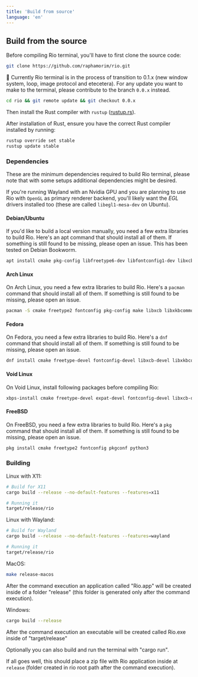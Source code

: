 ```yaml
---
title: 'Build from source'
language: 'en'
---
```


## Build from the source

Before compiling Rio terminal, you'll have to first clone the source code:

```sh
git clone https://github.com/raphamorim/rio.git
```

🚧 Currently Rio terminal is in the process of transition to 0.1.x (new window system, loop, image protocol and etecetera). For any update you want to make to the terminal, please contribute to the branch `0.0.x` instead.

```sh
cd rio && git remote update && git checkout 0.0.x
```

Then install the Rust compiler with `rustup` ([rustup.rs](https://rustup.rs/)).

After installation of Rust, ensure you have the correct Rust compiler installed by running:

```sh
rustup override set stable
rustup update stable
```

### Dependencies

These are the minimum dependencies required to build Rio terminal, please note that with some setups additional dependencies might be desired.

If you're running Wayland with an Nvidia GPU and you are planning to use Rio with `OpenGL` as primary renderer backend, you'll likely want the _EGL_ drivers installed too (these are called `libegl1-mesa-dev` on Ubuntu).

#### Debian/Ubuntu

If you'd like to build a local version manually, you need a few extra libraries to build Rio. Here's an apt command that should install all of them. If something is still found to be missing, please open an issue. This has been tested on Debian Bookworm.

```sh
apt install cmake pkg-config libfreetype6-dev libfontconfig1-dev libxcb-xfixes0-dev libxkbcommon-dev python3
```

#### Arch Linux

On Arch Linux, you need a few extra libraries to build Rio. Here's a `pacman` command that should install all of them. If something is still found to be missing, please open an issue.

```sh
pacman -S cmake freetype2 fontconfig pkg-config make libxcb libxkbcommon python
```

#### Fedora

On Fedora, you need a few extra libraries to build Rio. Here's a `dnf` command that should install all of them. If something is still found to be missing, please open an issue.

```sh
dnf install cmake freetype-devel fontconfig-devel libxcb-devel libxkbcommon-devel g++
```

#### Void Linux

On Void Linux, install following packages before compiling Rio:

```sh
xbps-install cmake freetype-devel expat-devel fontconfig-devel libxcb-devel pkg-config python3
```

#### FreeBSD

On FreeBSD, you need a few extra libraries to build Rio. Here's a `pkg` command that should install all of them. If something is still found to be missing, please open an issue.

```sh
pkg install cmake freetype2 fontconfig pkgconf python3
```

### Building

Linux with X11:

```sh
# Build for X11
cargo build --release --no-default-features --features=x11

# Running it
target/release/rio
```

Linux with Wayland:

```sh
# Build for Wayland
cargo build --release --no-default-features --features=wayland

# Running it
target/release/rio
```

MacOS:

```sh
make release-macos
```

After the command execution an application called "Rio.app" will be created inside of a folder "release" (this folder is generated only after the command execution).

Windows:

```sh
cargo build --release
```

After the command execution an executable will be created called Rio.exe inside of "target/release"

Optionally you can also build and run the terminal with "cargo run".

If all goes well, this should place a zip file with Rio application inside at `release` (folder created in rio root path after the command execution).
